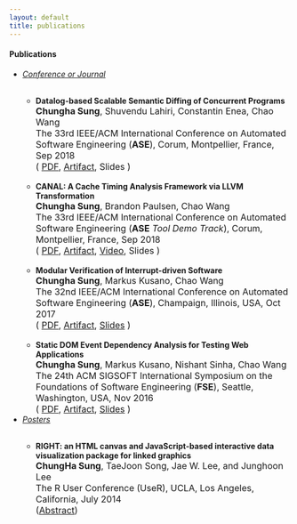 ```yaml
---
layout: default
title: publications
---
```

<div>
    <h4> Publications </h4>
    <ul><li>
    <span><u><i>Conference or Journal</i></u></span>
    </li>
        <ul>
                <br>
            <li>
                <span><b>Datalog-based Scalable Semantic Diffing of Concurrent Programs </b></span>
                <br>
                <font size="3"><b>Chungha Sung</b>, Shuvendu Lahiri, Constantin Enea, Chao Wang</font>
                <br>
                <font size="3">The 33rd IEEE/ACM International Conference on Automated Software Engineering (<b>ASE</b>), Corum, Montpellier, France, Sep 2018</font>
                <br>
                <font size="3">
                (
                    <a href="papers/ase2018_diff.pdf" target="_blank">PDF</a>,
                    <a href="https://github.com/ChunghaSung/EC-Diff" target="_blank">Artifact</a>, 
                    Slides
                )
                </font>
                <br>
            </li>
                <br>
            <li>
                <span><b>CANAL: A Cache Timing Analysis Framework via LLVM Transformation </b></span>
                <br>
                <font size="3"><b>Chungha Sung</b>, Brandon Paulsen, Chao Wang</font>
                <br>
                <font size="3">The 33rd IEEE/ACM International Conference on Automated Software Engineering (<b>ASE</b> <i>Tool Demo Track</i>), Corum, Montpellier, France, Sep 2018</font>
                <br>
                <font size="3">
                (
                    <a href="papers/ase2018_canal.pdf" target="_blank">PDF</a>, 
                    <a href="https://github.com/canalcache/canal" target="_blank">Artifact</a>, 
                    <a href="https://youtu.be/JDou3F1j2nY" target="_blank">Video</a>, 
                    Slides
                )
                </font>
            </li>
                <br>
            <li>
                <span><b>Modular Verification of Interrupt-driven Software </b></span>
                <br>
                <font size="3"><b>Chungha Sung</b>, Markus Kusano, Chao Wang</font>
                <br>
                <font size="3">The 32nd IEEE/ACM International Conference on Automated Software Engineering (<b>ASE</b>), Champaign, Illinois, USA, Oct 2017</font>
                <br>
                <font size="3">
                (
                    <a href="papers/ase17_paper.pdf" target="_blank">PDF</a>, 
                    <a href="https://github.com/ChunghaSung/intAbs" target="_blank">Artifact</a>,
                    <a href="slides/ase17_slide.pdf" target="_blank">Slides</a>
                )
                </font>
            </li>
                <br>
            <li>
                <span><b>Static DOM Event Dependency Analysis for Testing Web Applications </b></span>
                <br>
                <font size="3"><b>Chungha Sung</b>, Markus Kusano, Nishant Sinha, Chao Wang</font>
                <br>
                <font size="3">The 24th ACM SIGSOFT International Symposium on the Foundations of Software Engineering (<b>FSE</b>), Seattle, Washington, USA, Nov 2016</font>
                <br>
                <font size="3">
                (
                    <a href="papers/fse16_paper.pdf" target="_blank">PDF</a>, 
                    <a href="https://github.com/ChunghaSung/JSdep" target="_blank">Artifact</a>,
                    <a href="slides/fse16_slide.pdf" target="_blank">Slides</a>
                )
                </font>
            </li>
        </ul>
        <li><span><u><i>Posters</i></u></span></li>
                <br>
        <ul><li><span><b>RIGHT: an HTML canvas and JavaScript-based interactive data visualization package for linked graphics</b></span>
            <br>
            <font size="3"><b>ChungHa Sung</b>, TaeJoon Song, Jae W. Lee, and Junghoon Lee</font>
            <br>
            <font size="3">The R User Conference (UseR), UCLA, Los Angeles, California, July 2014</font>
            <br>
            <font size="3"> (<a href="papers/user14_abstract.pdf" target="_blank">Abstract</a>)</font>

<br>
</li></ul></ul>
</div>

